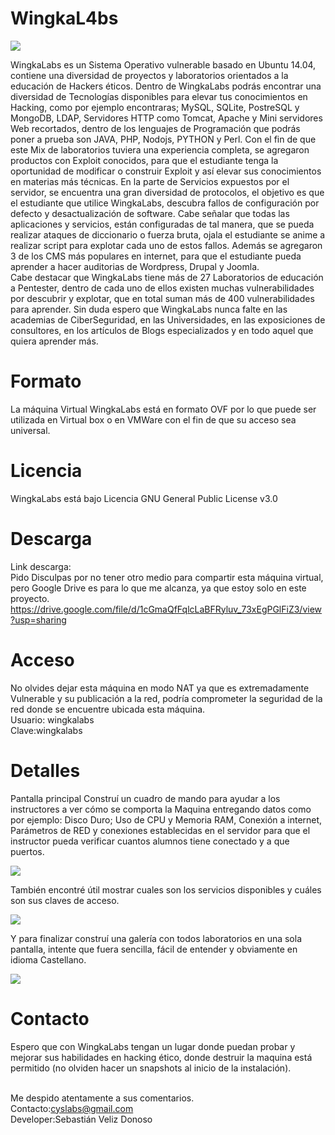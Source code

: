 # WingkaL4bs

<img src="http://uploads.photo/images/fd399f.png" />

WingkaLabs es un Sistema Operativo vulnerable basado en Ubuntu 14.04, contiene una diversidad de proyectos y laboratorios orientados a la educación de Hackers éticos. Dentro de WingkaLabs podrás encontrar una diversidad de Tecnologías disponibles para elevar tus conocimientos en Hacking, como por ejemplo encontraras; MySQL, SQLite, PostreSQL y MongoDB, LDAP, Servidores HTTP como Tomcat, Apache y Mini servidores Web recortados, dentro de los lenguajes de Programación que podrás poner a prueba son JAVA, PHP, Nodojs, PYTHON y Perl.
Con el fin de que este Mix de laboratorios tuviera una experiencia completa, se agregaron productos con Exploit conocidos, para que el estudiante tenga la oportunidad de modificar o construir Exploit y así elevar sus conocimientos en materias más técnicas.
En la parte de Servicios expuestos por el servidor, se encuentra una gran diversidad de protocolos, el objetivo es que el estudiante que utilice WingkaLabs, descubra fallos de configuración por defecto y desactualización de software.
Cabe señalar que todas las aplicaciones y servicios, están configuradas de tal manera, que se pueda realizar ataques de diccionario o fuerza bruta, ojala el estudiante se anime a realizar script para explotar cada uno de estos fallos.
Además se agregaron 3 de los CMS más populares en internet,  para que el estudiante pueda aprender a hacer auditorias de Wordpress, Drupal y Joomla.<br>
Cabe destacar que WingkaLabs tiene más de 27 Laboratorios de educación a Pentester, dentro de cada uno de ellos existen muchas vulnerabilidades por descubrir y explotar, que en total suman más de 400 vulnerabilidades para aprender. 
Sin duda espero que WingkaLabs nunca falte en las academias de CiberSeguridad, en las Universidades, en las exposiciones de consultores, en los artículos de Blogs especializados y en todo aquel que quiera aprender más.

# Formato

La máquina Virtual WingkaLabs está en formato OVF por lo que puede ser utilizada en Virtual box o en VMWare con el fin de que su acceso sea universal.

# Licencia

WingkaLabs está bajo Licencia GNU General Public License v3.0

# Descarga

Link descarga: <br>
Pido Disculpas por no tener otro medio para compartir esta máquina virtual, pero Google Drive es para lo que me alcanza, ya que estoy solo en este proyecto.<br>
https://drive.google.com/file/d/1cGmaQfFqlcLaBFRyluv_73xEgPGlFiZ3/view?usp=sharing


# Acceso

No olvides dejar esta máquina en modo NAT ya que es extremadamente Vulnerable y su publicación a la red, podría comprometer la seguridad de la red donde se encuentre ubicada esta máquina.<br>
Usuario: wingkalabs<br>
Clave:wingkalabs


# Detalles

Pantalla principal
Construí un cuadro de mando para ayudar a los instructores a ver cómo se comporta la Maquina entregando datos como por ejemplo:
Disco Duro; Uso de CPU y Memoria RAM, Conexión a internet, Parámetros de RED y conexiones establecidas en el servidor para que el instructor pueda verificar cuantos alumnos tiene conectado y  a que puertos.

<img src="http://uploads.photo/images/4c1d34.png" />

También encontré útil mostrar cuales son los servicios disponibles y cuáles son sus claves de acceso.

<img src="http://uploads.photo/images/8256c4.png" />

Y para finalizar construí una galería con todos laboratorios en una sola pantalla, intente que fuera sencilla, fácil de entender y obviamente en idioma Castellano.

<img src="https://image.ibb.co/fHnz2x/TODOENUNO.png" />


# Contacto

Espero que con WingkaLabs tengan un lugar donde puedan probar y mejorar sus habilidades en hacking ético, donde destruir la maquina está permitido (no olviden hacer un snapshots al inicio de la instalación).<br><br>

Me despido atentamente a sus comentarios.<br>
Contacto:cyslabs@gmail.com<br>
Developer:Sebastián Veliz Donoso<br>



